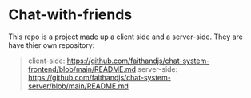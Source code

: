 # Chat-with-friends
This repo is a project made up a client side and a server-side. 
They are have thier own repository: 
> client-side: https://github.com/faithandjs/chat-system-frontend/blob/main/README.md
> server-side: https://github.com/faithandjs/chat-system-server/blob/main/README.md
